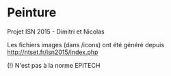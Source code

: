 # Peinture
Projet ISN 2015 - Dimitri et Nicolas

Les fichiers images (dans /icons) ont été généré depuis http://ntset.fr/isn2015/index.php

(!) N'est pas à la norme EPITECH

